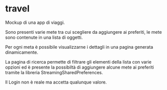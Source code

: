 # travel

Mockup di una app di viaggi.

Sono presenti varie mete tra cui scegliere da aggiungere ai preferiti, le mete sono contenute in una lista di oggetti.

Per ogni meta è possibile visualizzarne i dettagli in una pagina generata dinamicamente.

La pagina di ricerca permette di filtrare gli elementi della lista con varie opzioni ed è presente la possibiltà di aggiungere alcune mete ai preferiti tramite la libreria StreamingSharedPreferences.

Il Login non è reale ma accetta qualunque valore.
